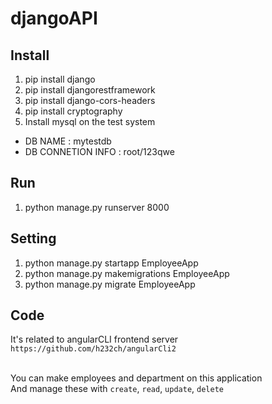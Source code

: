 # djangoAPI

## Install
1. pip install django
3. pip install djangorestframework
4. pip install django-cors-headers
5. pip install cryptography
6. Install mysql on the test system
 - DB NAME : mytestdb
 - DB CONNETION INFO : root/123qwe

## Run
1. python manage.py runserver 8000

## Setting
1. python manage.py startapp EmployeeApp
2. python manage.py makemigrations EmployeeApp
3. python manage.py migrate EmployeeApp

## Code
It's related to angularCLI frontend server <br>
`https://github.com/h232ch/angularCli2` <br><br>

You can make employees and department on this application <br>
And manage these with `create`, `read`, `update`, `delete`
